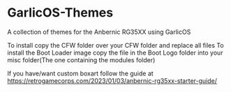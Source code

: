 # GarlicOS-Themes
A collection of themes for the Anbernic RG35XX using GarlicOS




To install copy the CFW folder over your CFW folder and replace all files
To install the Boot Loader image copy the file in the Boot Logo folder into your misc folder(The one containing the modules folder)

If you have/want custom boxart follow the guide at https://retrogamecorps.com/2023/01/03/anbernic-rg35xx-starter-guide/

